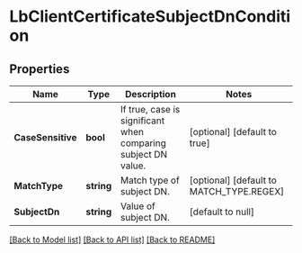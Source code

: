 # LbClientCertificateSubjectDnCondition

## Properties
Name | Type | Description | Notes
------------ | ------------- | ------------- | -------------
**CaseSensitive** | **bool** | If true, case is significant when comparing subject DN value.  | [optional] [default to true]
**MatchType** | **string** | Match type of subject DN. | [optional] [default to MATCH_TYPE.REGEX]
**SubjectDn** | **string** | Value of subject DN. | [default to null]

[[Back to Model list]](../README.md#documentation-for-models) [[Back to API list]](../README.md#documentation-for-api-endpoints) [[Back to README]](../README.md)

